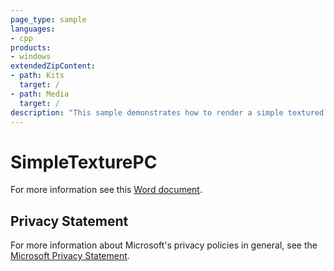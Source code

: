 ```yaml
---
page_type: sample
languages:
- cpp
products:
- windows
extendedZipContent:
- path: Kits
  target: /
- path: Media
  target: /
description: "This sample demonstrates how to render a simple textured quad using Direct3D 11."
---
```


# SimpleTexturePC

For more information see this [Word document](https://github.com/microsoft/Xbox-ATG-Samples/blob/master/PCSamples/IntroGraphics/SimpleTexturePC/Readme.docx).

## Privacy Statement

For more information about Microsoft's privacy policies in general, see the [Microsoft Privacy Statement](https://privacy.microsoft.com/en-us/privacystatement/).
